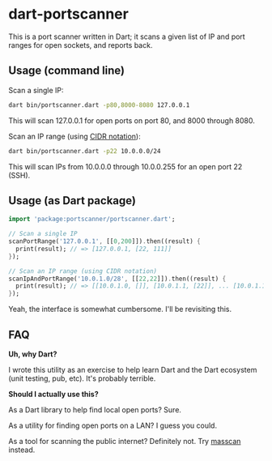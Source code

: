 # dart-portscanner

This is a port scanner written in Dart; it scans a given list of IP and port ranges for open sockets, and reports back.

## Usage (command line)

Scan a single IP:

```bash
dart bin/portscanner.dart -p80,8000-8080 127.0.0.1
```

This will scan 127.0.0.1 for open ports on port 80, and 8000 through 8080.

Scan an IP range (using [CIDR notation](http://en.wikipedia.org/wiki/Classless_Inter-Domain_Routing#CIDR_notation)):

```bash
dart bin/portscanner.dart -p22 10.0.0.0/24
```

This will scan IPs from 10.0.0.0 through 10.0.0.255 for an open port 22 (SSH).

## Usage (as Dart package)

```dart
import 'package:portscanner/portscanner.dart';

// Scan a single IP
scanPortRange('127.0.0.1', [[0,200]]).then((result) {
  print(result); // => [127.0.0.1, [22, 111]]
});

// Scan an IP range (using CIDR notation)
scanIpAndPortRange('10.0.1.0/28', [[22,22]]).then((result) {
  print(result); // => [[10.0.1.0, []], [10.0.1.1, [22]], ... [10.0.1.15, []]
});
```

Yeah, the interface is somewhat cumbersome. I'll be revisiting this.

## FAQ

**Uh, why Dart?**

I wrote this utility as an exercise to help learn Dart and the Dart ecosystem (unit testing, pub, etc). It's probably terrible.

**Should I actually use this?**

As a Dart library to help find local open ports? Sure.

As a utility for finding open ports on a LAN? I guess you could.

As a tool for scanning the public internet? Definitely not. Try [masscan](https://github.com/robertdavidgraham/masscan) instead.